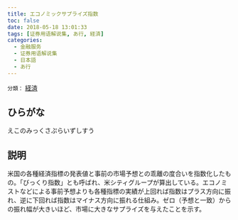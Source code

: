 ```yaml
---
title: エコノミックサプライズ指数
toc: false
date: 2018-05-18 13:01:33
tags: [证券用语解说集, あ行, 経済]
categories:
  - 金融服务
  - 证券用语解说集
  - 日本語
  - あ行
---
```


`分類：` [経済](/tags/経済/)

## ひらがな

えこのみっくさぷらいずしすう

## 説明

米国の各種経済指標の発表値と事前の市場予想との乖離の度合いを指数化したもの。「びっくり指数」とも呼ばれ、米シティグループが算出している。エコノミストなどによる事前予想よりも各種指標の実績が上回れば指数はプラス方向に振れ、逆に下回れば指数はマイナス方向に振れる仕組み。ゼロ（予想と一致）からの振れ幅が大きいほど、市場に大きなサプライズを与えたことを示す。
